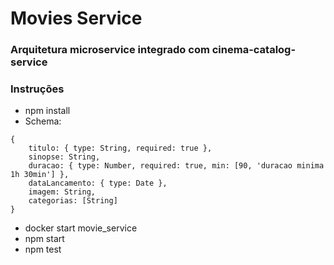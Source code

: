 # Movies Service
### Arquitetura microservice integrado com cinema-catalog-service

### Instruções
  
  + npm install
  + Schema:
  ```
  {
      titulo: { type: String, required: true },
      sinopse: String,
      duracao: { type: Number, required: true, min: [90, 'duracao minima 1h 30min'] },
      dataLancamento: { type: Date },
      imagem: String,
      categorias: [String]
  }
  ```
  + docker start movie_service
  + npm start
  + npm test

